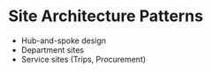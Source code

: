 # Site Architecture Patterns

- Hub-and-spoke design
- Department sites
- Service sites (Trips, Procurement)
